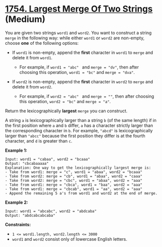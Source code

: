 # [1754. Largest Merge Of Two Strings][link] (Medium)

[link]: https://leetcode.com/problems/largest-merge-of-two-strings/

You are given two strings `word1` and `word2`. You want to construct a string `merge` in the
following way: while either `word1` or `word2` are non-empty, choose **one** of the following
options:

- If `word1` is non-empty, append the **first** character in `word1` to `merge` and delete it from
`word1`.

  - For example, if `word1 = "abc" ` and `merge = "dv"`, then after choosing this operation, `word1 =
"bc"` and `merge = "dva"`.
- If `word2` is non-empty, append the **first** character in `word2` to `merge` and delete it from
`word2`.

  - For example, if `word2 = "abc" ` and `merge = ""`, then after choosing this operation, `word2 =
"bc"` and `merge = "a"`.

Return the lexicographically **largest** `merge` you can construct.

A string `a` is lexicographically larger than a string `b` (of the same length) if in the first
position where `a` and `b` differ, `a` has a character strictly larger than the corresponding
character in `b`. For example, `"abcd"` is lexicographically larger than `"abcc"` because the first
position they differ is at the fourth character, and `d` is greater than `c`.

**Example 1:**

```
Input: word1 = "cabaa", word2 = "bcaaa"
Output: "cbcabaaaaa"
Explanation: One way to get the lexicographically largest merge is:
- Take from word1: merge = "c", word1 = "abaa", word2 = "bcaaa"
- Take from word2: merge = "cb", word1 = "abaa", word2 = "caaa"
- Take from word2: merge = "cbc", word1 = "abaa", word2 = "aaa"
- Take from word1: merge = "cbca", word1 = "baa", word2 = "aaa"
- Take from word1: merge = "cbcab", word1 = "aa", word2 = "aaa"
- Append the remaining 5 a's from word1 and word2 at the end of merge.
```

**Example 2:**

```
Input: word1 = "abcabc", word2 = "abdcaba"
Output: "abdcabcabcaba"
```

**Constraints:**

- `1 <= word1.length, word2.length <= 3000`
- `word1` and `word2` consist only of lowercase English letters.
